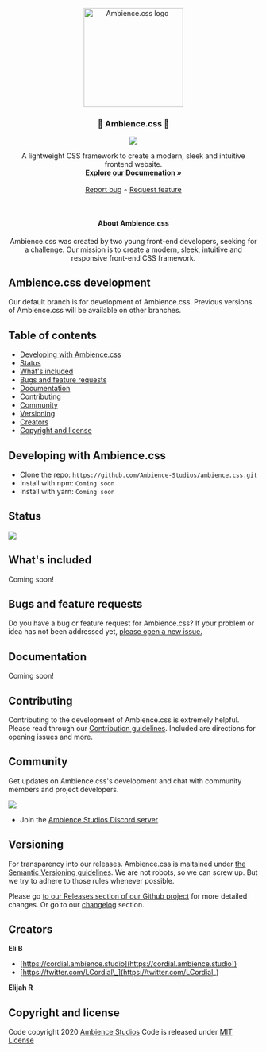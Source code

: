 <p align="center">
  <a href="#">
    <img src="https://github.com/Ambience-Studios/assets/blob/main/ambiencetransparent.png" alt="Ambience.css logo" width="200" height="200">
  </a>
<p>

<h3 align="center">🌳 Ambience.css 🌳</h3>

<p align="center">
  <img src="https://img.shields.io/github/license/Ambience-Studios/ambience.css">
</p>

<p align="center">
  A lightweight CSS framework to create a modern, sleek and intuitive frontend website.
  <br>
  <a href="#"><strong>Explore our Documenation »</strong></a>
  <br>
  <br>
  <a href="https://github.com/Ambience-Studios/ambience.css/issues/new?assignees=&labels=&template=bug_report.md&title=Bug+Repor">Report bug</a>
  ◦
  <a href="https://github.com/Ambience-Studios/ambience.css/issues/new?assignees=&labels=&template=feature_request.md&title=Feature+request">Request feature</a>
</p>

<br>

<h4 align="center">About Ambience.css</h4>
<p align="center">Ambience.css was created by two young front-end developers, seeking for a challenge. Our mission is to create a modern, sleek, intuitive and responsive front-end CSS framework.</p>

## Ambience.css development

Our default branch is for development of Ambience.css. Previous versions of Ambience.css will be available on other branches.

## Table of contents

- [Developing with Ambience.css](#developing-with-ambiencecss)
- [Status](#status)
- [What's included](#whats-included)
- [Bugs and feature requests](#bugs-and-feature-requests)
- [Documentation](#documentation)
- [Contributing](#contributing)
- [Community](#community)
- [Versioning](#versioning)
- [Creators](#creators)
- [Copyright and license](#copyright-and-license)

## Developing with Ambience.css

- Clone the repo: `https://github.com/Ambience-Studios/ambience.css.git`
- Install with npm: `Coming soon`
- Install with yarn: `Coming soon`

## Status

<p>
  <img src="https://img.shields.io/github/issues/Ambience-Studios/ambience.css">
</p>

## What's included

Coming soon!

## Bugs and feature requests

Do you have a bug or feature request for Ambience.css? If your problem or idea has not been addressed yet, [please open a new issue.](https://github.com/Ambience-Studios/ambience.css/issues/new/choose)

## Documentation

Coming soon!

## Contributing

Contributing to the development of Ambience.css is extremely helpful. Please read through our [Contribution guidelines](https://github.com/Ambience-Studios/ambience.css/blob/main/.github/CONTRIBUTING.md). Included are directions for opening issues and more.

## Community

Get updates on Ambience.css's development and chat with community members and project developers. <p>
<img src="https://img.shields.io/discord/744717191668039690.svg?label=&logo=discord&logoColor=ffffff&color=7389D8&labelColor=6A7EC2)](https://discord.gg/vpEv3HJ)">

</p>

- Join the [Ambience Studios Discord server](https://discord.gg/aDfnRkXZhC)

## Versioning

For transparency into our releases. Ambience.css is maitained under [the Semantic Versioning guidelines](https://semver.org/). We are not robots, so we can screw up. But we try to adhere to those rules whenever possible.

Please go [to our Releases section of our Github project](https://github.com/Ambience-Studios/ambience.css/releases) for more detailed changes. Or go to our [changelog](https://github.com/Ambience-Studios/ambience.css/blob/main/CHANGELOG.md) section.

## Creators

**Eli B**

- [https://cordial.ambience.studio](https://cordial.ambience.studio])
- [https://twitter.com/LCordial\_](https://twitter.com/LCordial_)

**Elijah R**

## Copyright and license

Code copyright 2020 [Ambience Studios](https://github.com/Ambience-Studios/ambience.css/graphs/contributors) Code is released under [MIT License](https://github.com/Ambience-Studios/ambience.css/blob/main/LICENSE)
